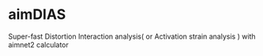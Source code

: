 # aimDIAS
Super-fast Distortion Interaction analysis( or Activation strain analysis ) with aimnet2 calculator
